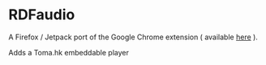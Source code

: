 RDFaudio
========

A Firefox / Jetpack port of the Google Chrome extension ( available [here](https://github.com/hubgit/rdfaudio) ).

Adds a Toma.hk embeddable player
